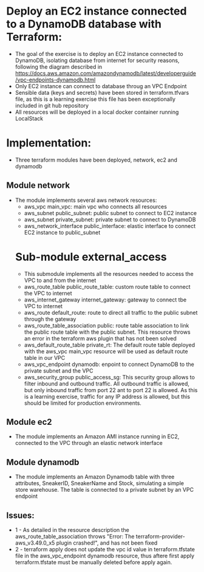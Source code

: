 # Deploy an EC2 instance connected to a DynamoDB database with Terraform:
* The goal of the exercise is to deploy an EC2 instance connected to DynamoDB, isolating database from internet for security reasons, following the diagram described in https://docs.aws.amazon.com/amazondynamodb/latest/developerguide/vpc-endpoints-dynamodb.html
* Only EC2 instance can connect to database throug an VPC Endpoint
* Sensible data (keys and secrets) have been stored in terraform.tfvars file, as this is a learning exercise this file has been exceptionally included in git hub repository
* All resources will be deployed in a local docker container running LocalStack

# Implementation:
* Three terraform modules have been deployed, network, ec2 and dynamodb
## Module network
* The module implements several aws network resources:
  - aws_vpc main_vpc: main vpc who connects all resources
  - aws_subnet public_subnet: public subnet to connect to EC2 instance
  - aws_subnet private_subnet: private subnet to connect to DynamoDB
  - aws_network_interface public_interface: elastic interface to connect EC2 instance to public_subnet
  # Sub-module external_access
  * This submodule implements all the resources needed to access the VPC to and from the internet
  - aws_route_table public_route_table: custom route table to connect the VPC to internet
  - aws_internet_gateway internet_gateway: gateway to connect tbe VPC to internet
  - aws_route default_route: route to direct all traffic to the public subnet through the gateway
  - aws_route_table_association public: route table association to link the public route table with the public subnet. This resource throws an error in the terraform aws plugin that has not been solved
  - aws_default_route_table private_rt: The default route table deployed with the aws_vpc main_vpc resource will be used as default route table in our VPC
  - aws_vpc_endpoint dynamodb: enpoint to connect DynamoDB to the private subnet and the VPC
  - aws_security_group public_access_sg: This security group allows to filter inbound and outbound traffic. All outbound traffic is allowed, but only inbound traffic from port 22 ant to port 22 is allowed. As this is a learning exercise, traffic for any IP address is allowed, but this should be limited for production environments.
## Module ec2
* The module implements an Amazon AMI instance running in EC2, connected to the VPC through an elastic network interface

## Module dynamodb
* The module implements an Amazon Dynamodb table with three attributes, SneakerID, SneakerName and Stock, simulating a simple store warehouse. The table is connected to a private subnet by an VPC endpoint

## Issues:
* 1 - As detailed in the resource description the aws_route_table_association throws "Error: The terraform-provider-aws_v3.49.0_x5 plugin crashed!", and has not been fixed
* 2 - terraform apply does not update the vpc id value in terraform.tfstate file in the aws_vpc_endpoint dynamodb resource, thus aftere first apply terraform.tfstate must be manually deleted before apply again.